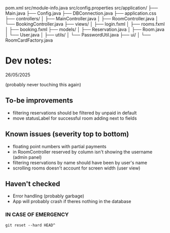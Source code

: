 pom.xml
src/module-info.java
src/config.properties
src/application/
├── Main.java
├── Config.java
├── DBConnection.java
├── application.css
├── controllers/
│   ├── MainController.java
│   ├── RoomController.java
│   └── BookingController.java
├── views/
│   ├── login.fxml
│   ├── rooms.fxml
│   ├── booking.fxml
├── models/
│   ├── Reservation.java
│   ├── Room.java
│   └── User.java
│
├── utils/
│   └── PasswordUtil.java
├── ui/
│   └── RoomCardFactory.java

# Dev notes:
26/05/2025

(probably never touching this again)

## To-be improvements
- filtering reservations should be filtered by unpaid in default
- move statusLabel for successful room adding next to fields

## Known issues (severity top to bottom)
- floating point numbers with partial payments
- in RoomController reserved by column isn't showing the username (admin panel) 
- filtering reservations by name should have been by user's name
- scrolling rooms doesn't account for screen width (user view)

## Haven't checked
- Error handling (probably garbage)
- App will probably crash if theres nothing in the database

### IN CASE OF EMERGENCY
`git reset --hard HEAD^`
